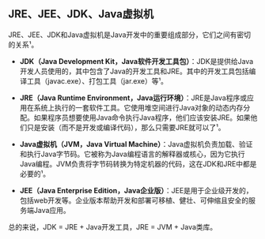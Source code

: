 ##  JRE、JEE、JDK、Java虚拟机

JRE、JEE、JDK和Java虚拟机是Java开发中的重要组成部分，它们之间有密切的关系¹。

- **JDK（Java Development Kit，Java软件开发工具包）**：JDK是提供给Java开发人员使用的，其中包含了Java的开发工具和JRE。其中的开发工具包括编译工具（javac.exe）、打包工具（jar.exe）等¹。

- **JRE（Java Runtime Environment，Java运行环境）**：JRE是Java程序或应用在系统上执行的一套软件工具。它使用堆空间进行Java对象的动态内存分配。如果程序员想要使用Java命令执行Java程序，他们应该安装JRE。如果他们只是安装（而不是开发或编译代码），那么只需要JRE就可以了¹。

- **Java虚拟机（JVM，Java Virtual Machine）**：Java虚拟机负责加载、验证和执行Java字节码。它被称为Java编程语言的解释器或核心，因为它执行Java编程。JVM负责将字节码转换为特定机器的代码，这在JDK和JRE中都是必要的¹。

- **JEE（Java Enterprise Edition，Java企业版）**：JEE是用于企业级开发的，包括web开发等。企业版本帮助开发和部署可移植、健壮、可伸缩且安全的服务端Java应用。

总的来说，JDK = JRE + Java开发工具，JRE = JVM + Java类库。

